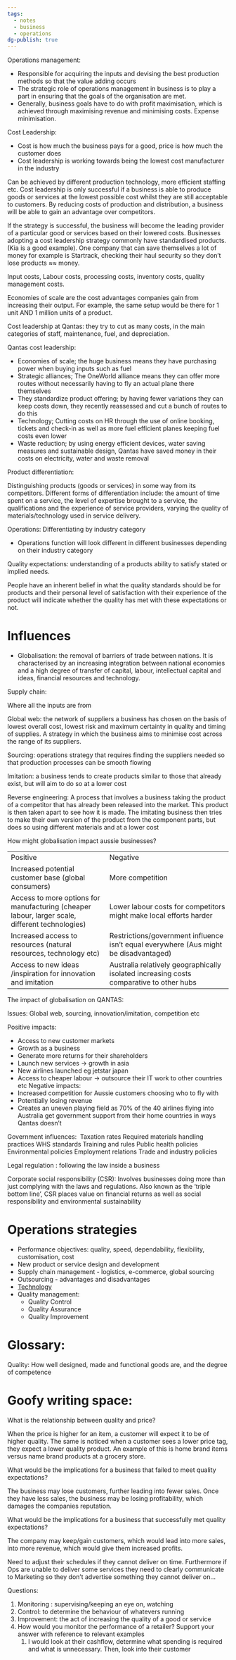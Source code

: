 ```yaml
---
tags:
  - notes
  - business
  - operations
dg-publish: true
---
```

Operations management:

- Responsible for acquiring the inputs and devising the best production methods so that the value adding occurs 
- The strategic role of operations management in business is to play a part in ensuring that the goals of the organisation are met.   
- Generally, business goals have to do with profit maximisation, which is achieved through maximising revenue and minimising costs. Expense minimisation.

Cost Leadership:

- Cost is how much the business pays for a good, price is how much the customer does
- Cost leadership is working towards being the lowest cost manufacturer in the industry

Can be achieved by different production technology, more efficient staffing etc. Cost leadership is only successful if a business is able to produce goods or services at the lowest possible cost whilst they are still acceptable to customers. By reducing costs of production and distribution, a business will be able to gain an advantage over competitors.

If the strategy is successful, the business will become the leading provider of a particular good or services based on their lowered costs. Businesses adopting a cost leadership strategy commonly have standardised products.(Kia is a good example). One company that can save themselves a lot of money for example is Startrack, checking their haul security so they don’t lose products ≈≈ money.

Input costs, Labour costs, processing costs, inventory costs, quality management costs.

Economies of scale are the cost advantages companies gain from increasing their output. For example, the same setup would be there for 1 unit AND 1 million units of a product.

Cost leadership at Qantas: they try to cut as many costs, in the main categories of staff, maintenance, fuel, and depreciation.

Qantas cost leadership:

- Economies of scale; the huge business means they have purchasing power when buying inputs such as fuel
- Strategic alliances; The OneWorld alliance means they can offer more routes without necessarily having to fly an actual plane there themselves
- They standardize product offering; by having fewer variations they can keep costs down, they recently reassessed and cut a bunch of routes to do this
- Technology; Cutting costs on HR through the use of online booking, tickets and check-in as well as more fuel efficient planes keeping fuel costs even lower
- Waste reduction; by using energy efficient devices, water saving measures and sustainable design, Qantas have saved money in their costs on electricity, water and waste removal

Product differentiation:

Distinguishing products (goods or services) in some way from its competitors. Different forms of differentiation include: the amount of time spent on a service, the level of expertise brought to a service, the qualifications and the experience of service providers, varying the quality of materials/technology used in service delivery.

Operations: Differentiating by industry category

- Operations function will look different in different businesses depending on their industry category
  
Quality expectations: understanding of a products ability to satisfy stated or implied needs. 

People have an inherent belief in what the quality standards should be for products and their personal level of satisfaction with their experience of the product will indicate whether the quality has met with these expectations or not.

# Influences

- Globalisation: the removal of barriers of trade between nations. It is characterised by an increasing integration between national economies and a high degree of transfer of capital, labour, intellectual capital and ideas, financial resources and technology.

Supply chain:

Where all the inputs are from

Global web: the network of suppliers a business has chosen on the basis of lowest overall cost, lowest risk and maximum certainty in quality and timing of supplies. A strategy in which the business aims to minimise cost across the range of its suppliers.

Sourcing: operations strategy that requires finding the suppliers needed so that production processes can be smooth flowing

Imitation: a business tends to create products similar to those that already exist, but will aim to do so at a lower cost

Reverse engineering: A process that involves a business taking the product of a competitor that has already been released into the market. This product is then taken apart to see how it is made. The imitating business then tries to make their own version of the product from the component parts, but does so using different materials and at a lower cost

How might globalisation impact aussie businesses?

  

|   |   |
|---|---|
|Positive|Negative|
|Increased potential customer base (global consumers)|More competition|
|Access to more options for manufacturing (cheaper labour, larger scale, different technologies)|Lower labour costs for competitors might make local efforts harder|
|Increased access to resources (natural resources, technology etc)|Restrictions/government influence isn’t equal everywhere (Aus might be disadvantaged)|
|Access to new ideas /inspiration for innovation and imitation|Australia relatively geographically isolated increasing costs comparative to other hubs|

The impact of globalisation on QANTAS:

Issues: Global web, sourcing, innovation/imitation, competition etc

Positive impacts: 

- Access to new customer markets
- Growth as a business
- Generate more returns for their shareholders
- Launch new services -> growth in asia
- New airlines launched eg jetstar japan
- Access to cheaper labour -> outsource their IT work to other countries etc
Negative impacts:
- Increased competition for Aussie customers choosing who to fly with
- Potentially losing revenue
- Creates an uneven playing field as 70% of the 40 airlines flying into Australia get government support from their home countries in ways Qantas doesn’t

Government influences: 
Taxation rates
Required materials handling practices
WHS standards
Training and rules
Public health policies
Environmental policies
Employment relations
Trade and industry policies

Legal regulation : following the law inside a business

Corporate social responsibility (CSR): Involves businesses doing more than just complying with the laws and regulations. Also known as the ‘triple bottom line’, CSR places value on financial returns as well as social responsibility and environmental sustainability

# Operations strategies
- Performance objectives: quality, speed, dependability, flexibility, customisation, cost
- New product or service design and development
- Supply chain management - logistics, e-commerce, global sourcing
- Outsourcing - advantages and disadvantages
- [Technology](Nov%2016,%202023#^140003)
- Quality management:
	- Quality Control
	- Quality Assurance
	- Quality Improvement
# Glossary:

Quality: How well designed, made and functional goods are, and the degree of competence 

  

# Goofy writing space:

What is the relationship between quality and price?

When the price is higher for an item, a customer will expect it to be of higher quality. The same is noticed when a customer sees a lower price tag, they expect a lower quality product. An example of this is home brand items versus name brand products at a grocery store.

What would be the implications for a business that failed to meet quality expectations?

The business may lose customers, further leading into fewer sales. Once they have less sales, the business may be losing profitability, which damages the companies reputation.

What would be the implications for a business that successfully met quality expectations?

The company may keep/gain customers, which would lead into more sales, into more revenue, which would give them increased profits.

Need to adjust their schedules if they cannot deliver on time. Furthermore if Ops are unable to deliver some services they need to clearly communicate to Marketing so they don’t advertise something they cannot deliver on…

  
  

Questions:

1. Monitoring : supervising/keeping an eye on, watching
1. Control: to determine the behaviour of whatevers running
2. Improvement: the act of increasing the quality of a good or service
3. How would you monitor the performance of a retailer? Support your answer with reference to relevant examples
	1. I would look at their cashflow, determine what spending is required and what is unnecessary. Then, look into their customer